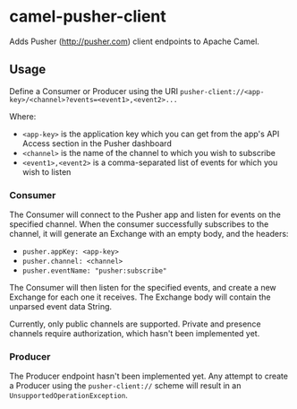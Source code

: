 camel-pusher-client
============

Adds Pusher (http://pusher.com) client endpoints to Apache Camel.

Usage
-----

Define a Consumer or Producer using the URI `pusher-client://<app-key>/<channel>?events=<event1>,<event2>...`

Where:
* `<app-key>` is the application key which you can get from the app's API Access section in the Pusher dashboard
* `<channel>` is the name of the channel to which you wish to subscribe
* `<event1>,<event2>` is a comma-separated list of events for which you wish to listen

### Consumer

The Consumer will connect to the Pusher app and listen for events on the specified channel. When the consumer successfully
subscribes to the channel, it will generate an Exchange with an empty body, and the headers:
* `pusher.appKey: <app-key>`
* `pusher.channel: <channel>`
* `pusher.eventName: "pusher:subscribe"`

The Consumer will then listen for the specified events, and create a new Exchange for each one it receives. The Exchange body will contain the unparsed event data String.

Currently, only public channels are supported. Private and presence channels require authorization, which hasn't been implemented yet.

### Producer

The Producer endpoint hasn't been implemented yet. Any attempt to create a Producer using the `pusher-client://` scheme will result in an `UnsupportedOperationException`.
